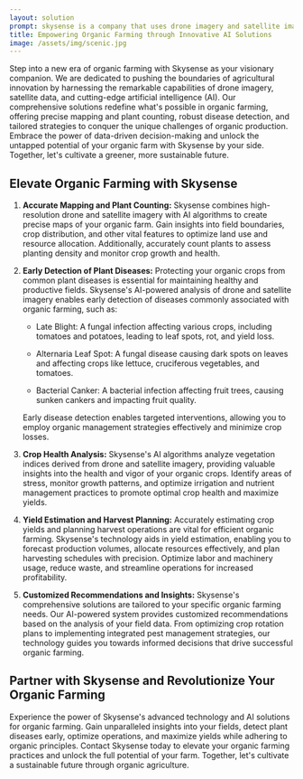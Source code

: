```yaml
---
layout: solution
prompt: skysense is a company that uses drone imagery and satellite imagery together with ai to provide solutions for organic farming. this includes mapping, plant counting, detecting plant disease, and other problems common to organic farming. target customer is farm owners and managers. write a landing page for this. make sure to list examples of common plant disease related to organic farming.
title: Empowering Organic Farming through Innovative AI Solutions
image: /assets/img/scenic.jpg
---
```


Step into a new era of organic farming with Skysense as your visionary companion. We are dedicated to pushing the boundaries of agricultural innovation by harnessing the remarkable capabilities of drone imagery, satellite data, and cutting-edge artificial intelligence (AI). Our comprehensive solutions redefine what's possible in organic farming, offering precise mapping and plant counting, robust disease detection, and tailored strategies to conquer the unique challenges of organic production. Embrace the power of data-driven decision-making and unlock the untapped potential of your organic farm with Skysense by your side. Together, let's cultivate a greener, more sustainable future.

## Elevate Organic Farming with Skysense

1. **Accurate Mapping and Plant Counting:** Skysense combines high-resolution drone and satellite imagery with AI algorithms to create precise maps of your organic farm. Gain insights into field boundaries, crop distribution, and other vital features to optimize land use and resource allocation. Additionally, accurately count plants to assess planting density and monitor crop growth and health.

2. **Early Detection of Plant Diseases:** Protecting your organic crops from common plant diseases is essential for maintaining healthy and productive fields. Skysense's AI-powered analysis of drone and satellite imagery enables early detection of diseases commonly associated with organic farming, such as:

   - Late Blight: A fungal infection affecting various crops, including tomatoes and potatoes, leading to leaf spots, rot, and yield loss.
   
   - Alternaria Leaf Spot: A fungal disease causing dark spots on leaves and affecting crops like lettuce, cruciferous vegetables, and tomatoes.
   
   - Bacterial Canker: A bacterial infection affecting fruit trees, causing sunken cankers and impacting fruit quality.

   Early disease detection enables targeted interventions, allowing you to employ organic management strategies effectively and minimize crop losses.

3. **Crop Health Analysis:** Skysense's AI algorithms analyze vegetation indices derived from drone and satellite imagery, providing valuable insights into the health and vigor of your organic crops. Identify areas of stress, monitor growth patterns, and optimize irrigation and nutrient management practices to promote optimal crop health and maximize yields.

4. **Yield Estimation and Harvest Planning:** Accurately estimating crop yields and planning harvest operations are vital for efficient organic farming. Skysense's technology aids in yield estimation, enabling you to forecast production volumes, allocate resources effectively, and plan harvesting schedules with precision. Optimize labor and machinery usage, reduce waste, and streamline operations for increased profitability.

5. **Customized Recommendations and Insights:** Skysense's comprehensive solutions are tailored to your specific organic farming needs. Our AI-powered system provides customized recommendations based on the analysis of your field data. From optimizing crop rotation plans to implementing integrated pest management strategies, our technology guides you towards informed decisions that drive successful organic farming.

## Partner with Skysense and Revolutionize Your Organic Farming

Experience the power of Skysense's advanced technology and AI solutions for organic farming. Gain unparalleled insights into your fields, detect plant diseases early, optimize operations, and maximize yields while adhering to organic principles. Contact Skysense today to elevate your organic farming practices and unlock the full potential of your farm. Together, let's cultivate a sustainable future through organic agriculture.